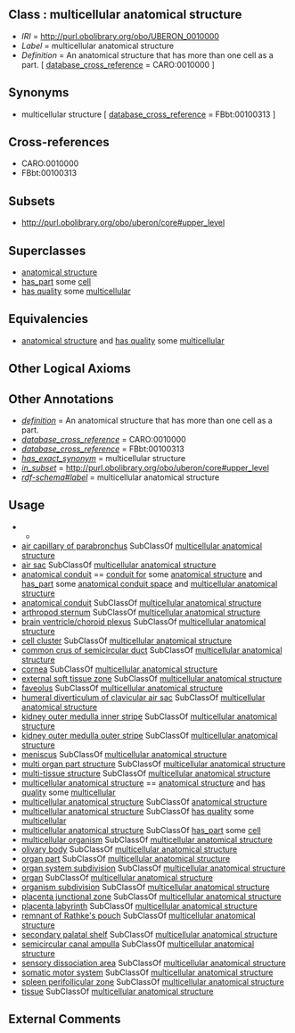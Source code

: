 
## Class : multicellular anatomical structure

 * *IRI* = http://purl.obolibrary.org/obo/UBERON_0010000
 * *Label* = multicellular anatomical structure
 * *Definition* = An anatomical structure that has more than one cell as a part. [ [database_cross_reference](../../ef/oboInOwl#hasDbXref.md) = CARO:0010000 ]

## Synonyms

 * multicellular structure [ [database_cross_reference](../../ef/oboInOwl#hasDbXref.md) = FBbt:00100313 ]

## Cross-references

 * CARO:0010000
 * FBbt:00100313

## Subsets

 * http://purl.obolibrary.org/obo/uberon/core#upper_level

## Superclasses

 * [anatomical structure](../../UBERON/61/UBERON_0000061.md)
 * [has_part](../../BFO/51/BFO_0000051.md) some [cell](../../GO/23/GO_0005623.md)
 * [has quality](../../RO/86/RO_0000086.md) some [multicellular](../../PATO/93/PATO_0001993.md)

## Equivalencies

 * [anatomical structure](../../UBERON/61/UBERON_0000061.md) and [has quality](../../RO/86/RO_0000086.md) some [multicellular](../../PATO/93/PATO_0001993.md)

## Other Logical Axioms


## Other Annotations

 * *[definition](../../IAO/15/IAO_0000115.md)* = An anatomical structure that has more than one cell as a part.
 * *[database_cross_reference](../../ef/oboInOwl#hasDbXref.md)* = CARO:0010000
 * *[database_cross_reference](../../ef/oboInOwl#hasDbXref.md)* = FBbt:00100313
 * *[has_exact_synonym](../../ym/oboInOwl#hasExactSynonym.md)* = multicellular structure
 * *[in_subset](../../et/oboInOwl#inSubset.md)* = http://purl.obolibrary.org/obo/uberon/core#upper_level
 * *[rdf-schema#label](../../el/rdf-schema#label.md)* = multicellular anatomical structure

## Usage

 * -
 * [air capillary of parabronchus](../../UBERON/87/UBERON_0012087.md) SubClassOf [multicellular anatomical structure](../../UBERON/00/UBERON_0010000.md)
 * [air sac](../../UBERON/60/UBERON_0009060.md) SubClassOf [multicellular anatomical structure](../../UBERON/00/UBERON_0010000.md)
 * [anatomical conduit](../../UBERON/11/UBERON_0004111.md) == [conduit for](../../core#conduit/or/core#conduit_for.md) some [anatomical structure](../../UBERON/61/UBERON_0000061.md) and [has_part](../../BFO/51/BFO_0000051.md) some [anatomical conduit space](../../UBERON/86/UBERON_0013686.md) and [multicellular anatomical structure](../../UBERON/00/UBERON_0010000.md)
 * [anatomical conduit](../../UBERON/11/UBERON_0004111.md) SubClassOf [multicellular anatomical structure](../../UBERON/00/UBERON_0010000.md)
 * [arthropod sternum](../../UBERON/30/UBERON_0003130.md) SubClassOf [multicellular anatomical structure](../../UBERON/00/UBERON_0010000.md)
 * [brain ventricle/choroid plexus](../../UBERON/47/UBERON_0003947.md) SubClassOf [multicellular anatomical structure](../../UBERON/00/UBERON_0010000.md)
 * [cell cluster](../../UBERON/22/UBERON_0034922.md) SubClassOf [multicellular anatomical structure](../../UBERON/00/UBERON_0010000.md)
 * [common crus of semicircular duct](../../UBERON/64/UBERON_0013764.md) SubClassOf [multicellular anatomical structure](../../UBERON/00/UBERON_0010000.md)
 * [cornea](../../UBERON/64/UBERON_0000964.md) SubClassOf [multicellular anatomical structure](../../UBERON/00/UBERON_0010000.md)
 * [external soft tissue zone](../../UBERON/29/UBERON_0034929.md) SubClassOf [multicellular anatomical structure](../../UBERON/00/UBERON_0010000.md)
 * [faveolus](../../UBERON/58/UBERON_0009058.md) SubClassOf [multicellular anatomical structure](../../UBERON/00/UBERON_0010000.md)
 * [humeral diverticulum of clavicular air sac](../../UBERON/49/UBERON_0009949.md) SubClassOf [multicellular anatomical structure](../../UBERON/00/UBERON_0010000.md)
 * [kidney outer medulla inner stripe](../../UBERON/01/UBERON_0004201.md) SubClassOf [multicellular anatomical structure](../../UBERON/00/UBERON_0010000.md)
 * [kidney outer medulla outer stripe](../../UBERON/02/UBERON_0004202.md) SubClassOf [multicellular anatomical structure](../../UBERON/00/UBERON_0010000.md)
 * [meniscus](../../UBERON/87/UBERON_0000387.md) SubClassOf [multicellular anatomical structure](../../UBERON/00/UBERON_0010000.md)
 * [multi organ part structure](../../UBERON/21/UBERON_0034921.md) SubClassOf [multicellular anatomical structure](../../UBERON/00/UBERON_0010000.md)
 * [multi-tissue structure](../../UBERON/81/UBERON_0000481.md) SubClassOf [multicellular anatomical structure](../../UBERON/00/UBERON_0010000.md)
 * [multicellular anatomical structure](../../UBERON/00/UBERON_0010000.md) == [anatomical structure](../../UBERON/61/UBERON_0000061.md) and [has quality](../../RO/86/RO_0000086.md) some [multicellular](../../PATO/93/PATO_0001993.md)
 * [multicellular anatomical structure](../../UBERON/00/UBERON_0010000.md) SubClassOf [anatomical structure](../../UBERON/61/UBERON_0000061.md)
 * [multicellular anatomical structure](../../UBERON/00/UBERON_0010000.md) SubClassOf [has quality](../../RO/86/RO_0000086.md) some [multicellular](../../PATO/93/PATO_0001993.md)
 * [multicellular anatomical structure](../../UBERON/00/UBERON_0010000.md) SubClassOf [has_part](../../BFO/51/BFO_0000051.md) some [cell](../../GO/23/GO_0005623.md)
 * [multicellular organism](../../UBERON/68/UBERON_0000468.md) SubClassOf [multicellular anatomical structure](../../UBERON/00/UBERON_0010000.md)
 * [olivary body](../../UBERON/28/UBERON_0000128.md) SubClassOf [multicellular anatomical structure](../../UBERON/00/UBERON_0010000.md)
 * [organ part](../../UBERON/64/UBERON_0000064.md) SubClassOf [multicellular anatomical structure](../../UBERON/00/UBERON_0010000.md)
 * [organ system subdivision](../../UBERON/16/UBERON_0011216.md) SubClassOf [multicellular anatomical structure](../../UBERON/00/UBERON_0010000.md)
 * [organ](../../UBERON/62/UBERON_0000062.md) SubClassOf [multicellular anatomical structure](../../UBERON/00/UBERON_0010000.md)
 * [organism subdivision](../../UBERON/75/UBERON_0000475.md) SubClassOf [multicellular anatomical structure](../../UBERON/00/UBERON_0010000.md)
 * [placenta junctional zone](../../UBERON/72/UBERON_0003972.md) SubClassOf [multicellular anatomical structure](../../UBERON/00/UBERON_0010000.md)
 * [placenta labyrinth](../../UBERON/46/UBERON_0003946.md) SubClassOf [multicellular anatomical structure](../../UBERON/00/UBERON_0010000.md)
 * [remnant of Rathke's pouch](../../UBERON/77/UBERON_0006377.md) SubClassOf [multicellular anatomical structure](../../UBERON/00/UBERON_0010000.md)
 * [secondary palatal shelf](../../UBERON/19/UBERON_0005619.md) SubClassOf [multicellular anatomical structure](../../UBERON/00/UBERON_0010000.md)
 * [semicircular canal ampulla](../../UBERON/43/UBERON_0004043.md) SubClassOf [multicellular anatomical structure](../../UBERON/00/UBERON_0010000.md)
 * [sensory dissociation area](../../UBERON/38/UBERON_0003938.md) SubClassOf [multicellular anatomical structure](../../UBERON/00/UBERON_0010000.md)
 * [somatic motor system](../../UBERON/45/UBERON_0003945.md) SubClassOf [multicellular anatomical structure](../../UBERON/00/UBERON_0010000.md)
 * [spleen perifollicular zone](../../UBERON/53/UBERON_0005353.md) SubClassOf [multicellular anatomical structure](../../UBERON/00/UBERON_0010000.md)
 * [tissue](../../UBERON/79/UBERON_0000479.md) SubClassOf [multicellular anatomical structure](../../UBERON/00/UBERON_0010000.md)

## External Comments

